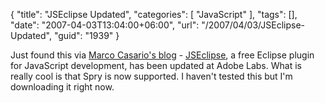 {
	"title": "JSEclipse Updated",
	"categories": [
		"JavaScript"
	],
	"tags": [],
	"date": "2007-04-03T13:04:00+06:00",
	"url": "/2007/04/03/JSEclipse-Updated",
	"guid": "1939"
}

Just found this via <a href="http://casario.blogs.com/mmworld/2007/04/jseclipse_an_ad.html">Marco Casario's blog</a> - <a href="http://labs.adobe.com/technologies/jseclipse/">JSEclipse</a>, a free Eclipse plugin for JavaScript development, has been updated at Adobe Labs. What is really cool is that Spry is now supported. I haven't tested this but I'm downloading it right now.